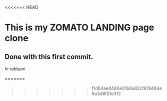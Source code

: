 <<<<<<< HEAD
# This is my ZOMATO LANDING page clone

## Done with this first commit.
 
 hi rabbani
 
=======

>>>>>>> f1d64aed480e01b8a82cf819464e8a3d8f51e312
